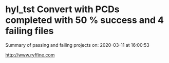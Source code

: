 # hyl_tst Convert with PCDs completed with 50 % success and 4 failing files

Summary of passing and failing projects on: 2020-03-11 at 16:00:53

http://www.ryffine.com
